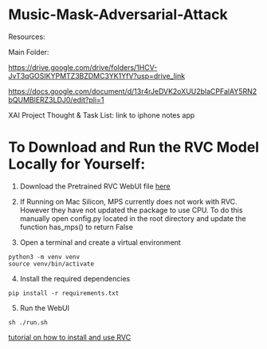 # Music-Mask-Adversarial-Attack

Resources:

Main Folder: 

https://drive.google.com/drive/folders/1HCV-JvT3qGOSIKYPMTZ3BZDMC3YK1YfV?usp=drive_link

https://docs.google.com/document/d/13r4rJeDVK2oXUU2blaCPFalAY5RN2bQUMBlERZ3LDJ0/edit?pli=1

XAI Project Thought & Task List:
link to iphone notes app

# To Download and Run the RVC Model Locally for Yourself:

1. Download the Pretrained RVC WebUI file [here](https://huggingface.co/lj1995/VoiceConversionWebUI/blob/main/RVC-beta.7z)

2. If Running on Mac Silicon, MPS currently does not work with RVC. However they have not updated the package to use CPU. To do this manually open config.py located in the root directory and update the function has_mps() to return False

3. Open a terminal and create a virtual environment
```
python3 -m venv venv
source venv/bin/activate
```

4. Install the required dependencies
```
pip install -r requirements.txt
```

5. Run the WebUI
```
sh ./run.sh      
```

[tutorial on how to install and use RVC](https://www.youtube.com/watch?v=qZ12-Vm2ryc&ab_channel=p3tro)